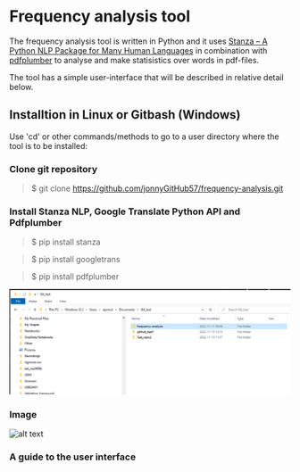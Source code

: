 # Frequency analysis tool

The frequency analysis tool is written in Python and it uses [Stanza – A Python NLP Package for Many Human Languages](https://stanfordnlp.github.io/stanza/) in combination with [pdfplumber](https://pypi.org/project/pdfplumber/0.1.2/) to analyse and make statisistics over words in pdf-files.

The tool has a simple user-interface that will be described in relative detail below.

## Installtion in Linux or Gitbash (Windows)

Use 'cd' or other commands/methods to go to a user directory where the tool is to be installed:

### Clone git repository

> $ git clone https://github.com/jonnyGitHub57/frequency-analysis.git

### Install Stanza NLP, Google Translate Python API and Pdfplumber

> $ pip install stanza

> $ pip install googletrans

> $ pip install pdfplumber


![img.png](img.png)

### Image

![alt text](https://www.markdownguide.org/assets/images/tux.png)

### A guide to the user interface





